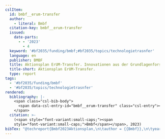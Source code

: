 ```yaml
---
cslItem:
  id: bmbf__erum-transfer
  author:
    - literal: Bmbf
  citation-key: bmbf__erum-transfer
  issued:
    date-parts:
      - - '2023'
        - 4
  keyword: '#bf2035/funding/bmbf;#bf2035/topics/technologietrasnfer'
  language: en
  publisher: BMBF
  title: Aktionsplan ErUM-Transfer. Innovationen aus der Grundlagenforschung.
  title-short: Aktionsplan ErUM-Transfer.
  type: report
tags:
  - '#bf2035/funding/bmbf'
  - '#bf2035/topics/technologietrasnfer'
rendered:
  bibliography: |-
    <span class="csl-bib-body">
      <span data-csl-entry-id="bmbf__erum-transfer" class="csl-entry"><span class='author-bib'>Bmbf</span>. <span class='date-bib'>(2023)</span>. <span class='title'><i><b><span style="font-style:normal;">Aktionsplan ErUM-Transfer. Innovationen aus der Grundlagenforschung.</span></b></i></span>. BMBF.</span>
    </span>
  citation: >-
    (<span style="font-variant:small-caps;"><span
    style="font-variant:small-caps;">Bmbf</span></span>, 2023)
bibTex: "@techreport{Bmbf2023Aktionsplan,\n\tauthor = {{Bmbf}},\n\tyear = {2023},\n\tmonth = {4},\n\tinstitution = {BMBF},\n\ttitle = {Aktionsplan {ErUM}-{Transfer}. {Innovationen} aus der {Grundlagenforschung}.},\n}\n\n"
---
```


